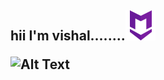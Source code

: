 <h2> hii I'm vishal........</h2?

 
![alt text](https://github.com/adam-p/markdown-here/raw/master/src/common/images/icon48.png "Logo Title Text 1")
 
![Alt Text](https://media.giphy.com/media/vFKqnCdLPNOKc/giphy.gif)
